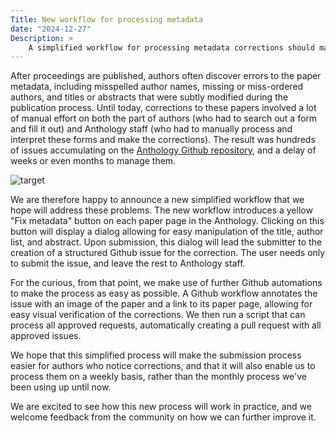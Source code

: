 ```yaml
---
Title: New workflow for processing metadata
date: "2024-12-27"
Description: >
    A simplified workflow for processing metadata corrections should make it easier for authors to submit corrections and for Anthology staff and volunteers to process them expeditionsly.
---
```

After proceedings are published, authors often discover errors to the paper metadata, including misspelled author names, missing or miss-ordered authors, and titles or abstracts that were subtly modified during the publication process. Until today, corrections to these papers involved a lot of manual effort on both the part of authors (who had to search out a form and fill it out) and Anthology staff (who had to manually process and interpret these forms and make the corrections). The result was hundreds of issues accumulating on the [Anthology Github repository](https://github.com/acl-org/acl-anthology/issues?q=is%3Aissue+is%3Aopen+label%3Acorrection+label%3Ametadata), and a delay of weeks or even months to manage them.

![target](/images/2024-12-27/many-requests.png)

We are therefore happy to announce a new simplified workflow that we hope will address these problems. The new workflow introduces a yellow "Fix metadata" button on each paper page in the Anthology. Clicking on this button will display a dialog allowing for easy manipulation of the title, author list, and abstract. Upon submission, this dialog will lead the submitter to the creation of a structured Github issue for the correction. The user needs only to submit the issue, and leave the rest to Anthology staff.

For the curious, from that point, we make use of further Github automations to make the process as easy as possible. A Github workflow annotates the issue with an image of the paper and a link to its paper page, allowing for easy visual verification of the corrections. We then run a script that can process all approved requests, automatically creating a pull request with all approved issues.

We hope that this simplified process will make the submission process easier for authors who notice corrections, and that it will also enable us to process them on a weekly basis, rather than the monthly process we've been using up until now.

We are excited to see how this new process will work in practice, and we welcome feedback from the community on how we can further improve it.
